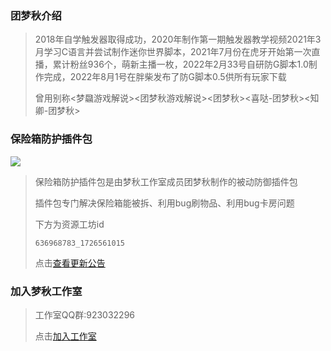 ### 团梦秋介绍
 > 2018年自学触发器取得成功，2020年制作第一期触发器教学视频2021年3月学习C语言并尝试制作迷你世界脚本，2021年7月份在虎牙开始第一次直播，累计粉丝936个，萌新主播一枚，2022年2月33号自研防G脚本1.0制作完成，2022年8月1号在胖柴发布了防G脚本0.5供所有玩家下载
 > 
 > 曾用别称<梦飝游戏解说><团梦秋游戏解说><团梦秋><喜哒-团梦秋><知卿-团梦秋>
### 保险箱防护插件包
![](https://tuanmengqiu.cn/studio/bxxfh/img/icon.png)
> 保险箱防护插件包是由梦秋工作室成员团梦秋制作的被动防御插件包
>
> 插件包专门解决保险箱能被拆、利用bug刷物品、利用bug卡房问题
>
> 下方为资源工坊id
> ``` 资源工坊id
> 636968783_1726561015
> ```
>
> 点击[查看更新公告](https://tuanmengqiu.cn/studio/bxxfh/)

### 加入梦秋工作室
> 工作室QQ群:923032296
>
> 点击[加入工作室](https://qm.qq.com/q/NLOSp2JjeU)


